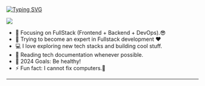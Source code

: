 [![Typing SVG](https://readme-typing-svg.demolab.com/?lines=Hello,+There!+👋;This+is+Tharn....;Nice+to+meet+you!&center=true&size=30)](https://git.io/typing-svg)


![](https://komarev.com/ghpvc/?username=tharnphon&color=brightgreen)

- 🔭 Focusing on FullStack (Frontend + Backend + DevOps).😎
- 🌱 Trying to become an expert in Fullstack development ❤
- 💻 I love exploring new tech stacks and building cool stuff.
- 📰 Reading tech documentation whenever possible.
- 🥅 2024 Goals: Be healthy!
- ⚡ Fun fact: I cannot fix computers.🤣

---
